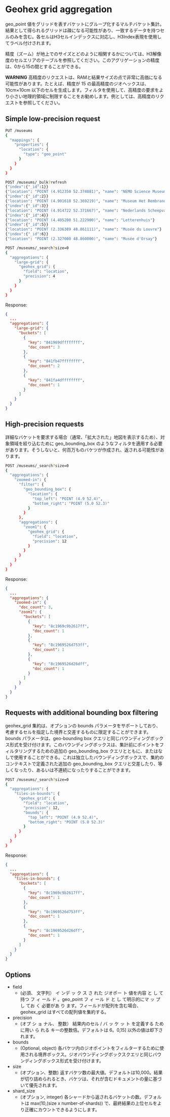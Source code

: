 # Geohex grid aggregation
geo_point 値をグリッドを表すバケットにグループ化するマルチバケット集計。結果として得られるグリッドは疎になる可能性があり、一致するデータを持つセルのみを含む。各セルはH3セルインデックスに対応し、H3Index表現を使用してラベル付けされます。

精度（ズーム）が地上でのサイズとどのように相関するかについては、H3解像度のセルエリアのテーブルを参照してください。このアグリゲーションの精度は、0から15の間とすることができる。

**WARNING**
高精度のリクエストは、RAMと結果サイズの点で非常に高価になる可能性があります。たとえば、精度が 15 の最高精度のジオヘックスは、10cm×10cm 以下のセルを生成します。フィルタを使用して、高精度の要求をより小さい地理的領域に制限することをお勧めします。例としては、高精度のリクエストを参照してください。

## Simple low-precision request

```bash
PUT /museums
{
  "mappings": {
    "properties": {
      "location": {
        "type": "geo_point"
      }
    }
  }
}

POST /museums/_bulk?refresh
{"index":{"_id":1}}
{"location": "POINT (4.912350 52.374081)", "name": "NEMO Science Museum"}
{"index":{"_id":2}}
{"location": "POINT (4.901618 52.369219)", "name": "Museum Het Rembrandthuis"}
{"index":{"_id":3}}
{"location": "POINT (4.914722 52.371667)", "name": "Nederlands Scheepvaartmuseum"}
{"index":{"_id":4}}
{"location": "POINT (4.405200 51.222900)", "name": "Letterenhuis"}
{"index":{"_id":5}}
{"location": "POINT (2.336389 48.861111)", "name": "Musée du Louvre"}
{"index":{"_id":6}}
{"location": "POINT (2.327000 48.860000)", "name": "Musée d'Orsay"}

POST /museums/_search?size=0
{
  "aggregations": {
    "large-grid": {
      "geohex_grid": {
        "field": "location",
        "precision": 4
      }
    }
  }
}
```

Response:

```json
{
  ...
  "aggregations": {
    "large-grid": {
      "buckets": [
        {
          "key": "841969dffffffff",
          "doc_count": 3
        },
        {
          "key": "841fb47ffffffff",
          "doc_count": 2
        },
        {
          "key": "841fa4dffffffff",
          "doc_count": 1
        }
      ]
    }
  }
}
```

## High-precision requests
詳細なバケットを要求する場合（通常、「拡大された」地図を表示するため）、対象領域を絞り込むために geo_bounding_box のようなフィルタを適用する必要があります。そうしないと、何百万ものバケツが作成され、返される可能性があります。

```bash
POST /museums/_search?size=0
{
  "aggregations": {
    "zoomed-in": {
      "filter": {
        "geo_bounding_box": {
          "location": {
            "top_left": "POINT (4.9 52.4)",
            "bottom_right": "POINT (5.0 52.3)"
          }
        }
      },
      "aggregations": {
        "zoom1": {
          "geohex_grid": {
            "field": "location",
            "precision": 12
          }
        }
      }
    }
  }
}
```

Response:

```json
{
  ...
  "aggregations": {
    "zoomed-in": {
      "doc_count": 3,
      "zoom1": {
        "buckets": [
          {
            "key": "8c1969c9b2617ff",
            "doc_count": 1
          },
          {
            "key": "8c1969526d753ff",
            "doc_count": 1
          },
          {
            "key": "8c1969526d26dff",
            "doc_count": 1
          }
        ]
      }
    }
  }
}
```

## Requests with additional bounding box filtering
geohex_grid 集約は、オプションの bounds パラメータをサポートしており、考慮するセルを指定した境界と交差するものに限定することができます。bounds パラメータは、geo-bounding box クエリと同じバウンディングボックス形式を受け付けます。このバウンディングボックスは、集計前にポイントをフィルタリングするための追加の geo_bounding_box クエリとともに、またはなしで使用することができる。これは独立したバウンディングボックスで、集約のコンテキストで定義された追加の geo_bounding_box クエリと交差したり、等しくなったり、あるいは不連続になったりすることができます。

```bash
POST /museums/_search?size=0
{
  "aggregations": {
    "tiles-in-bounds": {
      "geohex_grid": {
        "field": "location",
        "precision": 12,
        "bounds": {
          "top_left": "POINT (4.9 52.4)",
          "bottom_right": "POINT (5.0 52.3)"
        }
      }
    }
  }
}
```

Response:

```json
{
  ...
  "aggregations": {
    "tiles-in-bounds": {
      "buckets": [
        {
          "key": "8c1969c9b2617ff",
          "doc_count": 1
        },
        {
          "key": "8c1969526d753ff",
          "doc_count": 1
        },
        {
          "key": "8c1969526d26dff",
          "doc_count": 1
        }
      ]
    }
  }
}
```

## Options
- field
  - (必須、 文字列） イ ンデ ッ ク ス さ れた ジオポー ト 値を内容 と し て持つ フ ィ ール ド 。geo_point フ ィ ール ド と し て明示的にマ ッ プ し てお く 必要があ り ます。フィールドが配列を含む場合、geohex_grid はすべての配列値を集約する。
- precision
  - (オプ シ ョ ナル、 整数） 結果内のセル / バ ッ ケ ッ ト を定義する ために用い ら れる キーの整数倍。デフォルトは 6。0,15] 以外の値は却下されます。
- bounds
  - (Optional, object) 各バケツ内のジオポイントをフィルターするために使用される境界ボックス。ジオバウンディングボックスクエリと同じバウンディングボックス形式を受け付けます。
- size
  - (オプション、整数) 返すバケツ数の最大値。デフォルトは10,000。結果が切り詰められるとき、バケツは、それが含むドキュメントの量に基づいて優先されます。
- shard_size
  - (オプション, integer) 各シャードから返されるバケットの数。デフォルトは max(10,(size x number-of-shards)) で、最終結果の上位セルをより正確にカウントできるようにします。
